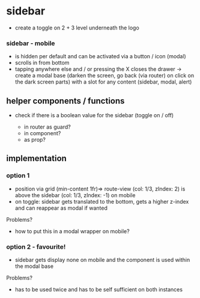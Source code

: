 # sidebar
- create a toggle on 2 + 3 level underneath the logo

### sidebar - mobile

- is hidden per default and can be activated via a button / icon (modal)
- scrolls in from bottom
- tapping anywhere else and / or pressing the X closes the drawer
  -> create a modal base (darken the screen, go back (via router) on click on the dark screen parts) with a slot for any content (sidebar, modal, alert)

## helper components / functions

- check if there is a boolean value for the sidebar (toggle on / off)

  - in router as guard?
  - in component?
  - as prop?

## implementation

### option 1

- position via grid (min-content 1fr)=> route-view (col: 1/3, zIndex: 2) is above the sidebar (col: 1/3, zIndex: -1) on mobile
- on toggle: sidebar gets translated to the bottom, gets a higher z-index and can reappear as modal if wanted

Problems?

- how to put this in a modal wrapper on mobile?

### option 2 - favourite!

- sidebar gets display none on mobile and the component is used within the modal base

Problems?

- has to be used twice and has to be self sufficient on both instances
